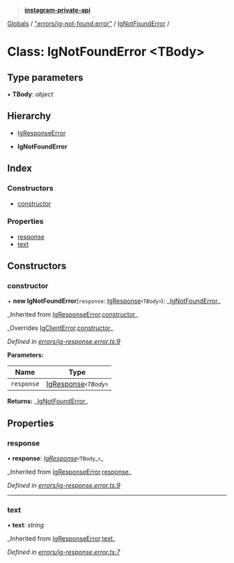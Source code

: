 > **[instagram-private-api](../README.md)**

[Globals](../README.md) / ["errors/ig-not-found.error"](../modules/_errors_ig_not_found_error_.md) / [IgNotFoundError](_errors_ig_not_found_error_.ignotfounderror.md) /

# Class: IgNotFoundError <**TBody**>

## Type parameters

▪ **TBody**: _object_

## Hierarchy

- [IgResponseError](_errors_ig_response_error_.igresponseerror.md)

- **IgNotFoundError**

## Index

### Constructors

- [constructor](_errors_ig_not_found_error_.ignotfounderror.md#constructor)

### Properties

- [response](_errors_ig_not_found_error_.ignotfounderror.md#response)
- [text](_errors_ig_not_found_error_.ignotfounderror.md#text)

## Constructors

### constructor

\+ **new IgNotFoundError**(`response`: [IgResponse](../modules/_types_common_types_.md#igresponse)‹_`TBody`_›): _[IgNotFoundError](\_errors_ig_not_found_error_.ignotfounderror.md)\_

_Inherited from [IgResponseError](\_errors_ig_response_error_.igresponseerror.md).[constructor](_errors_ig_response_error_.igresponseerror.md#constructor)\_

_Overrides [IgClientError](\_errors_ig_client_error_.igclienterror.md).[constructor](_errors_ig_client_error_.igclienterror.md#constructor)\_

_Defined in [errors/ig-response.error.ts:9](https://github.com/realinstadude/instagram-private-api/blob/4ae8fec/src/errors/ig-response.error.ts#L9)_

**Parameters:**

| Name       | Type                                                                   |
| ---------- | ---------------------------------------------------------------------- |
| `response` | [IgResponse](../modules/_types_common_types_.md#igresponse)‹_`TBody`_› |

**Returns:** _[IgNotFoundError](\_errors_ig_not_found_error_.ignotfounderror.md)\_

## Properties

### response

• **response**: _[IgResponse](../modules/\_types_common_types_.md#igresponse)‹_`TBody`_›\_

_Inherited from [IgResponseError](\_errors_ig_response_error_.igresponseerror.md).[response](_errors_ig_response_error_.igresponseerror.md#response)\_

_Defined in [errors/ig-response.error.ts:9](https://github.com/realinstadude/instagram-private-api/blob/4ae8fec/src/errors/ig-response.error.ts#L9)_

---

### text

• **text**: _string_

_Inherited from [IgResponseError](\_errors_ig_response_error_.igresponseerror.md).[text](_errors_ig_response_error_.igresponseerror.md#text)\_

_Defined in [errors/ig-response.error.ts:7](https://github.com/realinstadude/instagram-private-api/blob/4ae8fec/src/errors/ig-response.error.ts#L7)_
